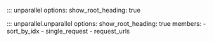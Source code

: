 ::: unparallel
    options:
      show_root_heading: true
      

::: unparallel.unparallel
    options:
      show_root_heading: true
      members:
        - sort_by_idx
        - single_request
        - request_urls
